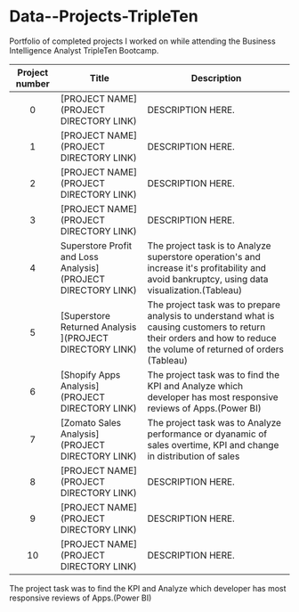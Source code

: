 # Data--Projects-TripleTen
Portfolio of completed projects I worked on while attending the Business Intelligence Analyst TripleTen Bootcamp.

| Project number | Title | Description |
| :-----------: | ----------- |----------- |
| 0 | [PROJECT NAME](PROJECT DIRECTORY LINK) | DESCRIPTION HERE. |
| 1 | [PROJECT NAME](PROJECT DIRECTORY LINK) | DESCRIPTION HERE. |
| 2 | [PROJECT NAME](PROJECT DIRECTORY LINK) | DESCRIPTION HERE. |
| 3 | [PROJECT NAME](PROJECT DIRECTORY LINK) | DESCRIPTION HERE. |
| 4 |Superstore Profit and Loss Analysis](PROJECT DIRECTORY LINK) |The project task is to Analyze superstore operation's and increase it's profitability and avoid bankruptcy, using data visualization.(Tableau) |
| 5 | [Superstore Returned Analysis	](PROJECT DIRECTORY LINK) |  The project task was to prepare analysis to understand what is causing customers to return their orders and how to reduce the volume of returned of orders (Tableau) |
| 6 | [Shopify Apps Analysis](PROJECT DIRECTORY LINK) | The project task was to find the KPI and Analyze which developer has most responsive reviews of Apps.(Power BI) |
| 7 | [Zomato Sales Analysis](PROJECT DIRECTORY LINK) | The project task was to Analyze performance or dyanamic of sales overtime, KPI and change in distribution of sales|
| 8 | [PROJECT NAME](PROJECT DIRECTORY LINK) | DESCRIPTION HERE. |
| 9 | [PROJECT NAME](PROJECT DIRECTORY LINK) | DESCRIPTION HERE. |
| 10| [PROJECT NAME](PROJECT DIRECTORY LINK) | DESCRIPTION HERE. |
The project task was to find the KPI and Analyze which developer has most responsive reviews of Apps.(Power BI)
